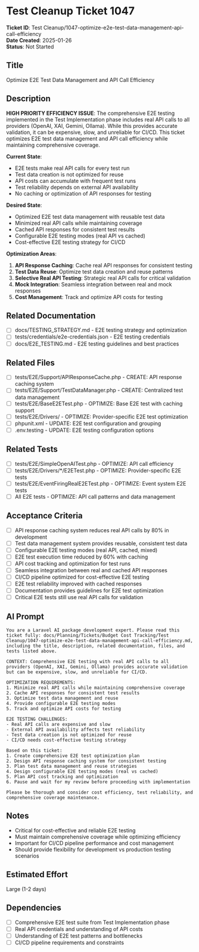 # Test Cleanup Ticket 1047

**Ticket ID**: Test Cleanup/1047-optimize-e2e-test-data-management-api-call-efficiency  
**Date Created**: 2025-01-26  
**Status**: Not Started  

## Title
Optimize E2E Test Data Management and API Call Efficiency

## Description
**HIGH PRIORITY EFFICIENCY ISSUE**: The comprehensive E2E testing implemented in the Test Implementation phase includes real API calls to all providers (OpenAI, XAI, Gemini, Ollama). While this provides accurate validation, it can be expensive, slow, and unreliable for CI/CD. This ticket optimizes E2E test data management and API call efficiency while maintaining comprehensive coverage.

**Current State**:
- E2E tests make real API calls for every test run
- Test data creation is not optimized for reuse
- API costs can accumulate with frequent test runs
- Test reliability depends on external API availability
- No caching or optimization of API responses for testing

**Desired State**:
- Optimized E2E test data management with reusable test data
- Minimized real API calls while maintaining coverage
- Cached API responses for consistent test results
- Configurable E2E testing modes (real API vs cached)
- Cost-effective E2E testing strategy for CI/CD

**Optimization Areas**:
1. **API Response Caching**: Cache real API responses for consistent testing
2. **Test Data Reuse**: Optimize test data creation and reuse patterns
3. **Selective Real API Testing**: Strategic real API calls for critical validation
4. **Mock Integration**: Seamless integration between real and mock responses
5. **Cost Management**: Track and optimize API costs for testing

## Related Documentation
- [ ] docs/TESTING_STRATEGY.md - E2E testing strategy and optimization
- [ ] tests/credentials/e2e-credentials.json - E2E testing credentials
- [ ] docs/E2E_TESTING.md - E2E testing guidelines and best practices

## Related Files
- [ ] tests/E2E/Support/APIResponseCache.php - CREATE: API response caching system
- [ ] tests/E2E/Support/TestDataManager.php - CREATE: Centralized test data management
- [ ] tests/E2E/BaseE2ETest.php - OPTIMIZE: Base E2E test with caching support
- [ ] tests/E2E/Drivers/ - OPTIMIZE: Provider-specific E2E test optimization
- [ ] phpunit.xml - UPDATE: E2E test configuration and grouping
- [ ] .env.testing - UPDATE: E2E testing configuration options

## Related Tests
- [ ] tests/E2E/SimpleOpenAITest.php - OPTIMIZE: API call efficiency
- [ ] tests/E2E/Drivers/*/E2ETest.php - OPTIMIZE: Provider-specific E2E tests
- [ ] tests/E2E/EventFiringRealE2ETest.php - OPTIMIZE: Event system E2E tests
- [ ] All E2E tests - OPTIMIZE: API call patterns and data management

## Acceptance Criteria
- [ ] API response caching system reduces real API calls by 80% in development
- [ ] Test data management system provides reusable, consistent test data
- [ ] Configurable E2E testing modes (real API, cached, mixed)
- [ ] E2E test execution time reduced by 60% with caching
- [ ] API cost tracking and optimization for test runs
- [ ] Seamless integration between real and cached API responses
- [ ] CI/CD pipeline optimized for cost-effective E2E testing
- [ ] E2E test reliability improved with cached responses
- [ ] Documentation provides guidelines for E2E test optimization
- [ ] Critical E2E tests still use real API calls for validation

## AI Prompt
```
You are a Laravel AI package development expert. Please read this ticket fully: docs/Planning/Tickets/Budget Cost Tracking/Test Cleanup/1047-optimize-e2e-test-data-management-api-call-efficiency.md, including the title, description, related documentation, files, and tests listed above.

CONTEXT: Comprehensive E2E testing with real API calls to all providers (OpenAI, XAI, Gemini, Ollama) provides accurate validation but can be expensive, slow, and unreliable for CI/CD.

OPTIMIZATION REQUIREMENTS:
1. Minimize real API calls while maintaining comprehensive coverage
2. Cache API responses for consistent test results
3. Optimize test data management and reuse
4. Provide configurable E2E testing modes
5. Track and optimize API costs for testing

E2E TESTING CHALLENGES:
- Real API calls are expensive and slow
- External API availability affects test reliability
- Test data creation is not optimized for reuse
- CI/CD needs cost-effective testing strategy

Based on this ticket:
1. Create comprehensive E2E test optimization plan
2. Design API response caching system for consistent testing
3. Plan test data management and reuse strategies
4. Design configurable E2E testing modes (real vs cached)
5. Plan API cost tracking and optimization
6. Pause and wait for my review before proceeding with implementation

Please be thorough and consider cost efficiency, test reliability, and comprehensive coverage maintenance.
```

## Notes
- Critical for cost-effective and reliable E2E testing
- Must maintain comprehensive coverage while optimizing efficiency
- Important for CI/CD pipeline performance and cost management
- Should provide flexibility for development vs production testing scenarios

## Estimated Effort
Large (1-2 days)

## Dependencies
- [ ] Comprehensive E2E test suite from Test Implementation phase
- [ ] Real API credentials and understanding of API costs
- [ ] Understanding of E2E test patterns and bottlenecks
- [ ] CI/CD pipeline requirements and constraints
